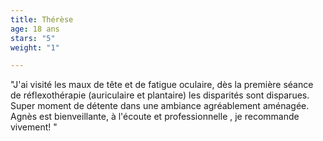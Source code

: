 ```yaml
---
title: Thérèse
age: 18 ans
stars: "5"
weight: "1"

---
```

"J'ai visité les maux de tête et de fatigue oculaire, dès la première séance de réflexothérapie (auriculaire et plantaire) les disparités sont disparues. Super moment de détente dans une ambiance agréablement aménagée. Agnès est bienveillante, à l'écoute et professionnelle , je recommande vivement! "